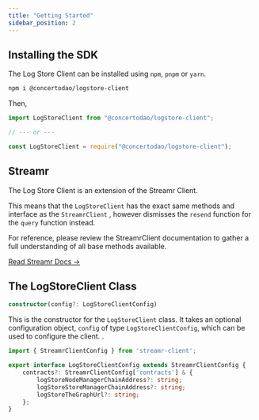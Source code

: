 ```yaml
---
title: "Getting Started"
sidebar_position: 2
---
```


## Installing the SDK

The Log Store Client can be installed using `npm`, `pnpm` or `yarn`.

```bash
npm i @concertodao/logstore-client
```

Then,

```jsx
import LogStoreClient from "@concertodao/logstore-client";

// --- or ---

const LogStoreClient = require("@concertodao/logstore-client");
```

## Streamr

The Log Store Client is an extension of the Streamr Client.

This means that the `LogStoreClient` has the exact same methods and interface as the `StreamrClient` , however dismisses the `resend` function for the `query` function instead.

For reference, please review the StreamrClient documentation to gather a full understanding of all base methods available.

[Read Streamr Docs →](https://docs.streamr.network/usage/streams/creating-streams)

## The LogStoreClient Class

```ts
constructor(config?: LogStoreClientConfig)
```

This is the constructor for the `LogStoreClient` class. It takes an optional configuration object, `config` of type `LogStoreClientConfig`, which can be used to configure the client. .

```ts
import { StreamrClientConfig } from 'streamr-client';

export interface LogStoreClientConfig extends StreamrClientConfig {
	contracts?: StreamrClientConfig['contracts'] & {
		logStoreNodeManagerChainAddress?: string;
		logStoreStoreManagerChainAddress?: string;
		logStoreTheGraphUrl?: string;
	};
}
```